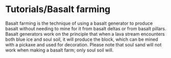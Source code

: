 # Tutorials/Basalt farming
Basalt farming is the technique of using a basalt generator to produce basalt without needing to mine for it from basalt deltas or from basalt pillars. Basalt generators work on the principle that when a lava stream encounters both blue ice and soul soil, it will produce the block, which can be mined with a pickaxe and used for decoration. Please note that soul sand will not work when making a basalt farm; only soul soil will.

